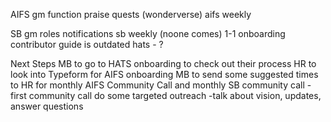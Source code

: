 
AIFS
gm function
praise
quests (wonderverse)
aifs weekly

SB
gm
roles notifications
sb weekly (noone comes)
1-1 onboarding
contributor guide is outdated
hats - ?

Next Steps
MB to go to HATS onboarding to check out their process
HR to look into Typeform for AIFS onboarding
MB to send some suggested times to HR for monthly AIFS Community Call and monthly SB community call
-first community call do some targeted outreach
-talk about vision, updates, answer questions
